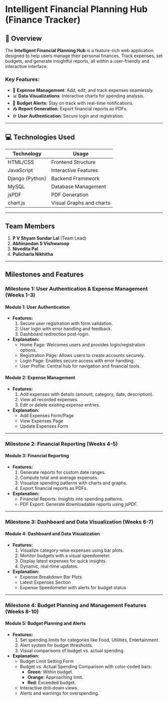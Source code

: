 # Intelligent Financial Planning Hub (Finance Tracker)

## 🌟 **Overview**
The **Intelligent Financial Planning Hub** is a feature-rich web application designed to help users manage their personal finances. Track expenses, set budgets, and generate insightful reports, all within a user-friendly and interactive interface.

### Key Features:
- 🧾 **Expense Management**: Add, edit, and track expenses seamlessly.
- 📊 **Data Visualizations**: Interactive charts for spending analysis.
- 🚨 **Budget Alerts**: Stay on track with real-time notifications.
- 📥 **Report Generation**: Export financial reports as PDFs.
- ⚙️ **User Authentication**: Secure login and registration.

---

## 💻 **Technologies Used**
| **Technology** | **Usage**                  |
|-----------------|---------------------------|
| HTML/CSS        | Frontend Structure        |
| JavaScript      | Interactive Features      |
| Django (Python) | Backend Framework         |
| MySQL           | Database Management       |
| jsPDF           | PDF Generation           |
| chart.js         | Visual Graphs and charts|

---

## Team Members
1. **P V Shyam Sundar Lal** (Team Lead)
2. **Abhinandan S Vishwaroop**
3. **Nivedita Pal**
4. **Pulicharla Nikhitha**

---

## Milestones and Features

### Milestone 1: User Authentication & Expense Management (Weeks 1-3)
#### Module 1: User Authentication
- **Features:**
  1. Secure user registration with form validation.
  2. User login with error handling and feedback.
  3. Dashboard redirection post-login.
- **Explanation:**
  - Home Page: Welcomes users and provides login/registration options.
  - Registration Page: Allows users to create accounts securely.
  - Login Page: Enables secure access with error handling.
  - User Profile: Central hub for navigation and financial tools.

#### Module 2: Expense Management
- **Features:**
  1. Add expenses with details (amount, category, date, description).
  2. View all recorded expenses.
  3. Edit or delete existing expense entries.
- **Explanation:**
  - Add Expenses Form/Page
  - View Expenses Page
  - Update Expenses Form

---

### Milestone 2: Financial Reporting (Weeks 4-5)
#### Module 3: Financial Reporting
- **Features:**
  1. Generate reports for custom date ranges.
  2. Compute total and average expenses.
  3. Visualize spending patterns with charts and graphs.
  4. Export financial reports as PDFs.
- **Explanation:**
  - Financial Reports: Insights into spending patterns.
  - PDF Export: Generate downloadable reports using jsPDF.

---

### Milestone 3: Dashboard and Data Visualization (Weeks 6-7)
#### Module 4: Dashboard and Data Visualization
- **Features:**
  1. Visualize category-wise expenses using bar plots.
  2. Monitor budgets with a visual speedometer.
  3. Display latest expenses for quick insights.
  4. Dynamic, real-time updates.
- **Explanation:**
  - Expense Breakdown Bar Plots
  - Latest Expenses Section
  - Expense Speedometer with alerts for budget status

---

### Milestone 4: Budget Planning and Management Features (Weeks 8-10)
#### Module 5: Budget Planning and Alerts
- **Features:**
  1. Set spending limits for categories like Food, Utilities, Entertainment.
  2. Alert system for budget thresholds.
  3. Visual comparisons of budget vs. actual spending.
- **Explanation:**
  - Budget Limit Setting Form
  - Budget vs. Actual Spending Comparison with color-coded bars:
    - **Green**: Within budget.
    - **Orange**: Approaching limit.
    - **Red**: Exceeded budget.
  - Interactive drill-down views.
  - Alerts and warnings for overspending.
